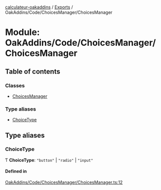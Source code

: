 [calculateur-oakaddins](../README.md) / [Exports](../modules.md) / OakAddins/Code/ChoicesManager/ChoicesManager

# Module: OakAddins/Code/ChoicesManager/ChoicesManager

## Table of contents

### Classes

- [ChoicesManager](../classes/oakaddins_code_choicesmanager_choicesmanager.choicesmanager.md)

### Type aliases

- [ChoiceType](oakaddins_code_choicesmanager_choicesmanager.md#choicetype)

## Type aliases

### ChoiceType

Ƭ **ChoiceType**: ``"button"`` \| ``"radio"`` \| ``"input"``

#### Defined in

[OakAddins/Code/ChoicesManager/ChoicesManager.ts:12](https://github.com/P0ulpy/Configurateur-OakAddins/blob/a535c84/src/OakAddins/Code/ChoicesManager/ChoicesManager.ts#L12)
